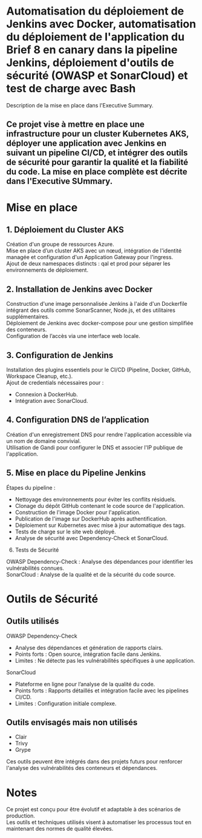 # **Automatisation du déploiement de Jenkins avec Docker, automatisation du déploiement de l'application du Brief 8 en canary dans la pipeline Jenkins, déploiement d'outils de sécurité (OWASP et SonarCloud) et test de charge avec Bash** <br/>

Description de la mise en place dans l'Executive Summary.

## Ce projet vise à mettre en place une infrastructure pour un cluster Kubernetes AKS, déployer une application avec Jenkins en suivant un pipeline CI/CD, et intégrer des outils de sécurité pour garantir la qualité et la fiabilité du code. La mise en place complète est décrite dans l'Executive SUmmary.

# Mise en place

## 1. Déploiement du Cluster AKS

Création d'un groupe de ressources Azure. <br/>
Mise en place d’un cluster AKS avec un nœud, intégration de l'identité managée et configuration d'un Application Gateway pour l'ingress.<br/> 
Ajout de deux namespaces distincts : qal et prod pour séparer les environnements de déploiement.

## 2. Installation de Jenkins avec Docker

Construction d'une image personnalisée Jenkins à l'aide d'un Dockerfile intégrant des outils comme SonarScanner, Node.js, et des utilitaires supplémentaires. <br/>
Déploiement de Jenkins avec docker-compose pour une gestion simplifiée des conteneurs. <br/>
Configuration de l’accès via une interface web locale.

## 3. Configuration de Jenkins

Installation des plugins essentiels pour le CI/CD (Pipeline, Docker, GitHub, Workspace Cleanup, etc.). <br/>
Ajout de credentials nécessaires pour :
- Connexion à DockerHub.
- Intégration avec SonarCloud.

## 4. Configuration DNS de l’application

Création d'un enregistrement DNS pour rendre l'application accessible via un nom de domaine convivial. <br/>
Utilisation de Gandi pour configurer le DNS et associer l'IP publique de l'application.

## 5. Mise en place du Pipeline Jenkins

Étapes du pipeline :
- Nettoyage des environnements pour éviter les conflits résiduels.
- Clonage du dépôt GitHub contenant le code source de l'application.
- Construction de l'image Docker pour l'application.
- Publication de l'image sur DockerHub après authentification.
- Déploiement sur Kubernetes avec mise à jour automatique des tags.
- Tests de charge sur le site web déployé.
- Analyse de sécurité avec Dependency-Check et SonarCloud.

6. Tests de Sécurité

OWASP Dependency-Check : Analyse des dépendances pour identifier les vulnérabilités connues. <br/>
SonarCloud : Analyse de la qualité et de la sécurité du code source.

# Outils de Sécurité

## Outils utilisés

OWASP Dependency-Check
- Analyse des dépendances et génération de rapports clairs.
- Points forts : Open source, intégration facile dans Jenkins.
- Limites : Ne détecte pas les vulnérabilités spécifiques à une application.

SonarCloud
- Plateforme en ligne pour l’analyse de la qualité du code.
- Points forts : Rapports détaillés et intégration facile avec les pipelines CI/CD.
- Limites : Configuration initiale complexe.

## Outils envisagés mais non utilisés

- Clair
- Trivy
- Grype

Ces outils peuvent être intégrés dans des projets futurs pour renforcer l'analyse des vulnérabilités des conteneurs et dépendances.

# Notes

Ce projet est conçu pour être évolutif et adaptable à des scénarios de production. <br/>
Les outils et techniques utilisés visent à automatiser les processus tout en maintenant des normes de qualité élevées.


